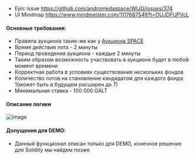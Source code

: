 * Epic issue https://github.com/andromedaspace/WIJG/issues/374
* UI Mindmap https://www.mindmeister.com/1117687549?t=OUJDFUPVcL

#### Основные требования:
- Правила аукциона такие-же как у [Аукциона SPACE](https://github.com/andromedaspace/WIJG/wiki/%D0%90%D1%83%D0%BA%D1%86%D0%B8%D0%BE%D0%BD-%D0%B4%D0%BB%D1%8F-SPACE)
- Время действия лота - 2 минуты
- Период проведения аукциона - каждые 2 минуты
- Таким образом возможность участвовать в аукционе будет в любой момент времени
- Корректная работа в условиях существования нескольких фондов
- Количество лотов на становление кандидатом для каждого фонда: 1(может быть в будущем расширен до 7)
- Минимальная ставка - 100 000 GALT

#### Описание логики
![image](https://user-images.githubusercontent.com/4842007/41970152-1426f6ce-7a0a-11e8-8512-0fb7a8fabe1d.png)

#### Допущения для DEMO:
- Данный функционал описан только для DEMO, конечное решение для Solidity мы найдем позже